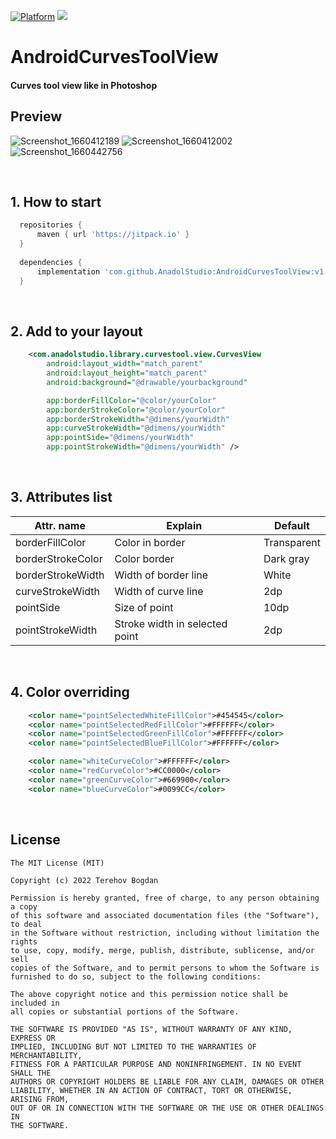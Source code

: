 [![Platform](https://img.shields.io/badge/platform-android-green.svg)](http://developer.android.com/index.html) [![](https://jitpack.io/v/AnadolStudio/AndroidCurvesToolView.svg)](https://jitpack.io/#AnadolStudio/AndroidCurvesToolView)
# AndroidCurvesToolView
#### Curves tool view like in Photoshop

## Preview

![Screenshot_1660412189](https://user-images.githubusercontent.com/74777850/184542635-290735ab-0981-400c-a337-7e32d0010919.png) ![Screenshot_1660412002](https://user-images.githubusercontent.com/74777850/184542546-54ceff22-a31a-43fe-a042-e772007e94ee.png) ![Screenshot_1660442756](https://user-images.githubusercontent.com/74777850/184542666-ba608503-5a5b-4efd-b167-89dee92bec51.png)

<br>

## 1. How to start

```gradle
  repositories {
      maven { url 'https://jitpack.io' }
  }
	
  dependencies {
      implementation 'com.github.AnadolStudio:AndroidCurvesToolView:v1.0.4'
  }

```

<br>

## 2. Add to your layout

```xml
    <com.anadolstudio.library.curvestool.view.CurvesView
        android:layout_width="match_parent"
        android:layout_height="match_parent"
        android:background="@drawable/yourbackground"

        app:borderFillColor="@color/yourColor"
        app:borderStrokeColor="@color/yourColor"
        app:borderStrokeWidth="@dimens/yourWidth"
        app:curveStrokeWidth="@dimens/yourWidth"
        app:pointSide="@dimens/yourWidth"
        app:pointStrokeWidth="@dimens/yourWidth" />
```
<br>

## 3. Attributes list

| Attr. name          |                Explain                                            |    Default |
|---------------------|-------------------------------------------------------------------|------------|
| borderFillColor 		| Color in border						                                        | Transparent|
| borderStrokeColor 	| Color border   					                                          | Dark gray  |
| borderStrokeWidth 	| Width of border line	                                            | White      |
| curveStrokeWidth 		| Width of curve line			                                          | 2dp        |
| pointSide 	        | Size of point	                                                    | 10dp       |
| pointStrokeWidth 		| Stroke width in selected point			                              | 2dp	       |

<br>

## 4. Color overriding

```xml
    <color name="pointSelectedWhiteFillColor">#454545</color>
    <color name="pointSelectedRedFillColor">#FFFFFF</color>
    <color name="pointSelectedGreenFillColor">#FFFFFF</color>
    <color name="pointSelectedBlueFillColor">#FFFFFF</color>

    <color name="whiteCurveColor">#FFFFFF</color>
    <color name="redCurveColor">#CC0000</color>
    <color name="greenCurveColor">#669900</color>
    <color name="blueCurveColor">#0099CC</color>

```

<br>

License
--------

    The MIT License (MIT)

    Copyright (c) 2022 Terehov Bogdan
    
    Permission is hereby granted, free of charge, to any person obtaining a copy
    of this software and associated documentation files (the "Software"), to deal
    in the Software without restriction, including without limitation the rights
    to use, copy, modify, merge, publish, distribute, sublicense, and/or sell
    copies of the Software, and to permit persons to whom the Software is
    furnished to do so, subject to the following conditions:
    
    The above copyright notice and this permission notice shall be included in
    all copies or substantial portions of the Software.
    
    THE SOFTWARE IS PROVIDED "AS IS", WITHOUT WARRANTY OF ANY KIND, EXPRESS OR
    IMPLIED, INCLUDING BUT NOT LIMITED TO THE WARRANTIES OF MERCHANTABILITY,
    FITNESS FOR A PARTICULAR PURPOSE AND NONINFRINGEMENT. IN NO EVENT SHALL THE
    AUTHORS OR COPYRIGHT HOLDERS BE LIABLE FOR ANY CLAIM, DAMAGES OR OTHER
    LIABILITY, WHETHER IN AN ACTION OF CONTRACT, TORT OR OTHERWISE, ARISING FROM,
    OUT OF OR IN CONNECTION WITH THE SOFTWARE OR THE USE OR OTHER DEALINGS IN
    THE SOFTWARE.
